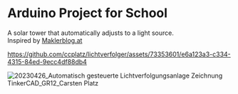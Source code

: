 # Arduino Project for School

A solar tower that automatically adjusts to a light source.  
Inspired by [Maklerblog.at](https://www.makerblog.at/2014/11/lichtverfolgung-mit-dem-arduino/)


https://github.com/ccplatz/lichtverfolger/assets/73353601/e6a123a3-c334-4315-84ed-9ecc4df88db4

![20230426_Automatisch gesteuerte Lichtverfolgungsanlage Zeichnung TinkerCAD_GR12_Carsten Platz](https://github.com/ccplatz/lichtverfolger/assets/73353601/cd9f5b2f-36f5-4142-8134-6ac03c83c2e2)

